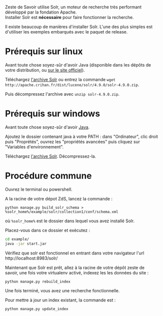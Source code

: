 Zeste de Savoir utilise Solr, un moteur de recherche très performant développé par la fondation Apache.  
Installer Solr est **nécessaire** pour faire fonctionner la recherche.

Il existe beaucoup de manières d'installer Solr. L'une des plus simples est d'utiliser les exemples embarqués avec le paquet de release.

# Prérequis sur linux

Avant toute chose soyez-sûr d'avoir Java (disponible dans les dépôts de votre distribution, ou [sur le site officiel](http://www.java.com/fr/download/manual.jsp#lin)).

Téléchargez [l'archive Solr](http://apache.crihan.fr/dist/lucene/solr/4.9.0/solr-4.9.0.zip) ou entrez la commande
`wget http://apache.crihan.fr/dist/lucene/solr/4.9.0/solr-4.9.0.zip`.

Puis décompressez l'archive avec `unzip solr-4.9.0.zip`.

# Prérequis sur windows

Avant toute chose soyez-sûr d'avoir [Java](http://www.java.com/fr/download/win8.jsp).

Ajoutez le dossier contenant java à votre PATH : dans "Ordinateur", clic droit puis "Proprétés", ouvrez les "propriétés avancées" puis cliquez sur "Variables d'environnement".

Téléchargez [l'archive Solr](http://apache.crihan.fr/dist/lucene/solr/4.9.1/solr-4.9.1.zip). Décompressez-la.

# Procédure commune

Ouvrez le terminal ou powershell.

A la racine de votre dépot ZdS, lancez la commande :

```
python manage.py build_solr_schema > %solr_home%/example/solr/collection1/conf/schema.xml
```

où `%solr_home%` est le dossier dans lequel vous avez installé Solr.

Placez-vous dans ce dossier et exécutez :

```bash
cd example/
java -jar start.jar
```

Vérifiez que solr est fonctionnel en entrant dans votre navigateur l'url http://localhost:8983/solr/

Maintenant que Solr est prêt, allez à la racine de votre dépôt zeste de savoir, une fois votre virtualenv activé, indexez les les données du site :

```bash
python manage.py rebuild_index
```

Une fois terminé, vous avez une recherche fonctionnelle.

Pour mettre à jour un index existant, la commande est :

```bash
python manage.py update_index
```
